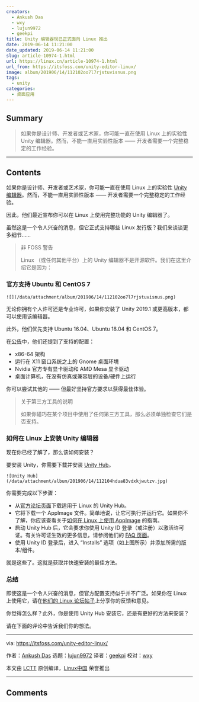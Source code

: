 ```yaml
---
creators:
  - Ankush Das
  - wxy
  - lujun9972
  - geekpi
title: Unity 编辑器现已正式面向 Linux 推出
date: 2019-06-14 11:21:00
date_updated: 2019-06-14 11:21:00
slug: article-10974-1.html
url: https://linux.cn/article-10974-1.html
url_from: https://itsfoss.com/unity-editor-linux/
image: album/201906/14/112102oo7l7rjstuvisnus.png
tags:
  - unity
categories:
  - 桌面应用
---
```


## Summary

> 如果你是设计师、开发者或艺术家，你可能一直在使用 Linux 上的实验性 Unity 编辑器。然而，不能一直用实验性版本 —— 开发者需要一个完整稳定的工作经验。

***

<!-- more -->

## Contents

如果你是设计师、开发者或艺术家，你可能一直在使用 Linux 上的实验性 [Unity 编辑器](https://unity3d.com/unity/editor)。然而，不能一直用实验性版本 —— 开发者需要一个完整稳定的工作经验。

因此，他们最近宣布你可以在 Linux 上使用完整功能的 Unity 编辑器了。

虽然这是一个令人兴奋的消息，但它正式支持哪些 Linux 发行版？我们来谈谈更多细节……

> 
> 非 FOSS 警告
> 
> 
> Linux （或任何其他平台）上的 Unity 编辑器不是开源软件。我们在这里介绍它是因为：
> 
> 
> 

### 官方支持 Ubuntu 和 CentOS 7

`![](/data/attachment/album/201906/14/112102oo7l7rjstuvisnus.png)`

无论你拥有个人许可还是专业许可，如果你安装了 Unity 2019.1 或更高版本，都可以使用该编辑器。

此外，他们优先支持 Ubuntu 16.04、Ubuntu 18.04 和 CentOS 7。

在[公告](https://blogs.unity3d.com/2019/05/30/announcing-the-unity-editor-for-linux/)中，他们还提到了支持的配置：

* x86-64 架构
* 运行在 X11 窗口系统之上的 Gnome 桌面环境
* Nvidia 官方专有显卡驱动和 AMD Mesa 显卡驱动
* 桌面计算机，在没有仿真或兼容层的设备/硬件上运行

你可以尝试其他的 —— 但最好坚持官方要求以获得最佳体验。

> 
> 关于第三方工具的说明
> 
> 
> 如果你碰巧在某个项目中使用了任何第三方工具，那么必须单独检查它们是否支持。
> 
> 
> 

### 如何在 Linux 上安装 Unity 编辑器

现在你已经了解了，那么该如何安装？

要安装 Unity，你需要下载并安装 [Unity Hub](https://forum.unity.com/threads/unity-hub-v-1-6-0-is-now-available.640792/)。

`![Unity Hub](/data/attachment/album/201906/14/112104hdua83vdxkjwutzv.jpg)`

你需要完成以下步骤：

* 从[官方论坛页面](https://forum.unity.com/threads/unity-hub-v-1-6-0-is-now-available.640792/)下载适用于 Linux 的 Unity Hub。
* 它将下载一个 AppImage 文件。简单地说，让它可执行并运行它。如果你不了解，你应该查看关于[如何在 Linux 上使用 AppImage](https://itsfoss.com/use-appimage-linux/) 的指南。
* 启动 Unity Hub 后，它会要求你使用 Unity ID 登录（或注册）以激活许可证。有关许可证生效的更多信息，请参阅他们的 [FAQ 页面](https://support.unity3d.com/hc/en-us/categories/201268913-Licenses)。
* 使用 Unity ID 登录后，进入 “Installs” 选项（如上图所示）并添加所需的版本/组件。

就是这些了。这就是获取并快速安装的最佳方法。

### 总结

即使这是一个令人兴奋的消息，但官方配置支持似乎并不广泛。如果你在 Linux 上使用它，请在[他们的 Linux 论坛帖子](https://forum.unity.com/forums/linux-editor.93/)上分享你的反馈和意见。

你觉得怎么样？此外，你是使用 Unity Hub 安装它，还是有更好的方法来安装？

请在下面的评论中告诉我们你的想法。

---

via: <https://itsfoss.com/unity-editor-linux/>

作者：[Ankush Das](https://itsfoss.com/author/ankush/) 选题：[lujun9972](https://github.com/lujun9972) 译者：[geekpi](https://github.com/geekpi) 校对：[wxy](https://github.com/wxy)

本文由 [LCTT](https://github.com/LCTT/TranslateProject) 原创编译，[Linux中国](https://linux.cn/) 荣誉推出

***

## Comments
